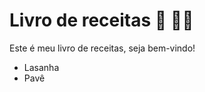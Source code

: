 # Livro de receitas :book: :man_cook: 

Este é meu livro de receitas, seja bem-vindo!

- Lasanha
- Pavê
